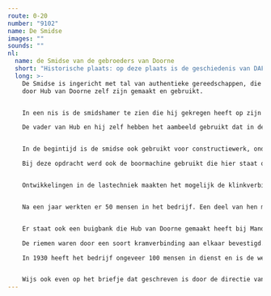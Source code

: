 ```yaml
---
route: 0-20
number: "9102"
name: De Smidse
images: ""
sounds: ""
nl:
  name: de Smidse van de gebroeders van Doorne
  short: "Historische plaats: op deze plaats is de geschiedenis van DAF begonnen"
  long: >-
    De Smidse is ingericht met tal van authentieke gereedschappen, die deels
    door Hub van Doorne zelf zijn gemaakt en gebruikt. 


    In een nis is de smidshamer te zien die hij gekregen heeft op zijn 10e verjaardag, evenals zijn eerste smeedstuk, een zogenaamde laarzentrekker. 

    De vader van Hub en hij zelf hebben het aambeeld gebruikt dat in de smidse staat.


    In de begintijd is de smidse ook gebruikt voor constructiewerk, onder andere de trappen en galerijen van de gashouder van de gemeente Eindhoven die gebruikt werd voor de opslag van het gas dat via pijpleidingen aangevoerd werd van de Limburgse cokesfabrieken.

    Bij deze opdracht werd ook de boormachine gebruikt die hier staat opgesteld. Drie tot vier mensen waren in de weer als er geboord moest worden. (verwijzen naar de primitieve boren die toen gebruikt werden).


    Ontwikkelingen in de lastechniek maakten het mogelijk de klinkverbindingen te vervangen door lasverbindingen waardoor het eigen gewicht van de staalconstructies met 20 tot 25% daalde.


    Na een jaar werkten er 50 mensen in het bedrijf. Een deel van hen moest de montagewerkzaamheden buiten verrichten wegens ruimtegebrek. Om ruimte te besparen werden machines op rails geplaatst zodat er binnen aan grote constructies, zoals aanhangwagens en opleggers, gewerkt kon worden.


    Er staat ook een buigbank die Hub van Doorne gemaakt heeft bij Mandigers en die gebruikt werd om fietsenrekken te maken. Zoals gebruikelijk in die tijd vond de aandrijving plaats door middel van een centrale as (drijfwerk) die met leren riemen de machines aandreef. Deze as was uit veiligheidsoverwegingen hoog onder het dak, of tegen een muur gemonteerd.

    De riemen waren door een soort kramverbinding aan elkaar bevestigd. In een dergelijke werkplaats hoorde je de kramverbindingen over de loopwielen lopen. Dit zorgde voor een klikkend geluid dat oudere bezoekers zich misschien nog wel herinneren.

    In 1930 heeft het bedrijf ongeveer 100 mensen in dienst en is de werkplaats te klein geworden. De Van Doorne’s besluiten een bedrijf aan de Burghstraat te kopen.


    Wijs ook even op het briefje dat geschreven is door de directie van de naburige Picusfabrieken. De directie van dit bedrijf vond het niet gepast dat de mensen van DAF tijdens de winterse dagen het personeel, met name de dames van kantoor en de meisjes uit de fabriek, inwreven met sneeuw.
---
```

